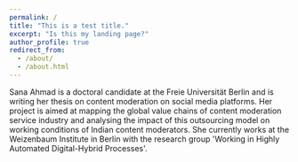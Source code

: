 ```yaml
---
permalink: /
title: "This is a test title."
excerpt: "Is this my landing page?"
author_profile: true
redirect_from: 
  - /about/
  - /about.html
---
```


Sana Ahmad is a doctoral candidate at the Freie Universität Berlin and is writing her thesis on content moderation on social media platforms. Her project is aimed at mapping the global value chains of content moderation service industry and analysing the impact of this outsourcing model on working conditions of Indian content moderators. She currently works at the Weizenbaum Institute in Berlin with the research group 'Working in Highly Automated Digital-Hybrid Processes'.